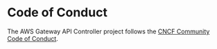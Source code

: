 # Code of Conduct
The AWS Gateway API Controller project follows the [CNCF Community Code of Conduct](https://github.com/cncf/foundation/blob/master/code-of-conduct.md).
